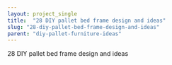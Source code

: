 ```yaml
---
layout: project_single
title:  "28 DIY pallet bed frame design and ideas"
slug: "28-diy-pallet-bed-frame-design-and-ideas"
parent: "diy-pallet-furniture-ideas"
---
```

28 DIY pallet bed frame design and ideas